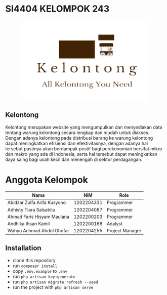 # SI4404 KELOMPOK 243

<p align="center"><img src="https://raw.githubusercontent.com/SI-RPL-2023/SI4404_KEL243_KELONTONG/main/public/images/logo.png" width="400" alt="Kelontong"></a></p>

## Kelontong

Kelontong merupakan website yang mengumpulkan dan menyediakan data tentang warung kelontong secara lengkap dan mudah untuk diakses.
Dengan adanya kelontong pada distribusi barang ke warung kelontong dapat meningkatkan efisiensi dan efektivitasnya, dengan adanya 
hal tersebut pastinya akan berdampak postif bagi perekonomian bersifat mikro dan makro yang ada di Indonesia, serta hal tersebut
dapat meningkatkan daya saing bagi usah kecil dan menengah di sektor perdagangan.

# Anggota Kelompok
| Nama     | NIM      | Role     |
| ------------- | ------------- | -------- |
| Abidzar Zulfa Arifa Kusyono           | 1202204331         | Programmer  |
| Adhisty Tiara Salsabila         | 1202204087       | Programmer  |
| Ahmad Faris Hisyam Maulana         | 1202200203         | Programmer  |
| Andhika Ihsan Kamil             | 1202200168         | Analyst  |
| Wahyu Achmad Abdul Ghofar          | 1202204255         | Project Manager  |

## Installation
- clone this repository
- run `composer install`
- copy `.env.example` to `.env`
- run `php artisan key:generate`
- run `php artisan migrate:refresh --seed`
- run the project with `php artisan serve`
